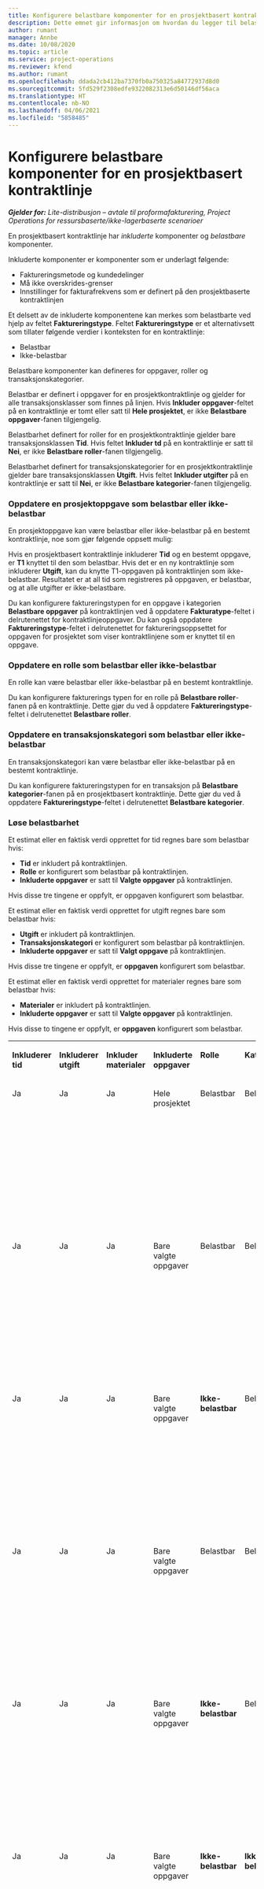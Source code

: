 ```yaml
---
title: Konfigurere belastbare komponenter for en prosjektbasert kontraktlinje
description: Dette emnet gir informasjon om hvordan du legger til belastbare komponenter i kontraktlinjer i Project Operations.
author: rumant
manager: Annbe
ms.date: 10/08/2020
ms.topic: article
ms.service: project-operations
ms.reviewer: kfend
ms.author: rumant
ms.openlocfilehash: ddada2cb412ba7370fb0a750325a84772937d8d0
ms.sourcegitcommit: 5fd529f2308edfe9322082313e6d50146df56aca
ms.translationtype: HT
ms.contentlocale: nb-NO
ms.lasthandoff: 04/06/2021
ms.locfileid: "5858485"
---
```

# <a name="configure-chargeable-components-of-a-project-based-contract-line"></a>Konfigurere belastbare komponenter for en prosjektbasert kontraktlinje

_**Gjelder for:** Lite-distribusjon – avtale til proformafakturering, Project Operations for ressursbaserte/ikke-lagerbaserte scenarioer_

En prosjektbasert kontraktlinje har *inkluderte* komponenter og *belastbare* komponenter.

Inkluderte komponenter er komponenter som er underlagt følgende:

  - Faktureringsmetode og kundedelinger
  - Må ikke overskrides-grenser 
  - Innstillinger for fakturafrekvens som er definert på den prosjektbaserte kontraktlinjen

Et delsett av de inkluderte komponentene kan merkes som belastbarte ved hjelp av feltet **Faktureringstype**. Feltet **Faktureringstype** er et alternativsett som tillater følgende verdier i konteksten for en kontraktlinje:

  - Belastbar
  - Ikke-belastbar

Belastbare komponenter kan defineres for oppgaver, roller og transaksjonskategorier.

Belastbar er definert i oppgaver for en prosjektkontraktlinje og gjelder for alle transaksjonsklasser som finnes på linjen. Hvis **Inkluder oppgaver**-feltet på en kontraktlinje er tomt eller satt til **Hele prosjektet**, er ikke **Belastbare oppgaver**-fanen tilgjengelig.

Belastbarhet definert for roller for en prosjektkontraktlinje gjelder bare transaksjonsklassen **Tid**. Hvis feltet **Inkluder td** på en kontraktlinje er satt til **Nei**, er ikke **Belastbare roller**-fanen tilgjengelig.

Belastbarhet definert for transaksjonskategorier for en prosjektkontraktlinje gjelder bare transaksjonsklassen **Utgift**. Hvis feltet **Inkluder utgifter** på en kontraktlinje er satt til **Nei**, er ikke **Belastbare kategorier**-fanen tilgjengelig.

### <a name="update-a-project-task-as-chargeable-or-non-chargeable"></a>Oppdatere en prosjektoppgave som belastbar eller ikke-belastbar

En prosjektoppgave kan være belastbar eller ikke-belastbar på en bestemt kontraktlinje, noe som gjør følgende oppsett mulig:

Hvis en prosjektbasert kontraktlinje inkluderer **Tid** og en bestemt oppgave, er **T1** knyttet til den som belastbar. Hvis det er en ny kontraktlinje som inkluderer **Utgift**, kan du knytte T1-oppgaven på kontraktlinjen som ikke-belastbar. Resultatet er at all tid som registreres på oppgaven, er belastbar, og at alle utgifter er ikke-belastbare.

Du kan konfigurere faktureringstypen for en oppgave i kategorien **Belastbare oppgaver** på kontraktlinjen ved å oppdatere **Fakturatype**-feltet i delrutenettet for kontraktlinjeoppgaver. Du kan også oppdatere **Faktureringstype**-feltet i delrutenettet for faktureringsoppsettet for oppgaven for prosjektet som viser kontraktlinjene som er knyttet til en oppgave.

### <a name="update-a-role-as-chargeable-or-non-chargeable"></a>Oppdatere en rolle som belastbar eller ikke-belastbar

En rolle kan være belastbar eller ikke-belastbar på en bestemt kontraktlinje.

Du kan konfigurere fakturerings typen for en rolle på **Belastbare roller**-fanen på en kontraktlinje. Dette gjør du ved å oppdatere **Faktureringstype**-feltet i delrutenettet **Belastbare roller**.

### <a name="update-a-transaction-category-as-chargeable-or-non-chargeable"></a>Oppdatere en transaksjonskategori som belastbar eller ikke-belastbar

En transaksjonskategori kan være belastbar eller ikke-belastbar på en bestemt kontraktlinje.

Du kan konfigurere faktureringstypen for en transaksjon på **Belastbare kategorier**-fanen på en prosjektbasert kontraktlinje. Dette gjør du ved å oppdatere **Faktureringstype**-feltet i delrutenettet **Belastbare kategorier**.

### <a name="resolve-chargeability"></a>Løse belastbarhet

Et estimat eller en faktisk verdi opprettet for tid regnes bare som belastbar hvis:

   - **Tid** er inkludert på kontraktlinjen.
   - **Rolle** er konfigurert som belastbar på kontraktlinjen.
   - **Inkluderte oppgaver** er satt til **Valgte oppgaver** på kontraktlinjen.
 
 Hvis disse tre tingene er oppfylt, er oppgaven konfigurert som belastbar. 

Et estimat eller en faktisk verdi opprettet for utgift regnes bare som belastbar hvis:

   - **Utgift** er inkludert på kontraktlinjen.
   - **Transaksjonskategori** er konfigurert som belastbar på kontraktlinjen.
   - **Inkluderte oppgaver** er satt til **Valgt oppgave** på kontraktlinjen.
  
 Hvis disse tre tingene er oppfylt, er **oppgaven** konfigurert som belastbar. 

Et estimat eller en faktisk verdi opprettet for materialer regnes bare som belastbar hvis:

   - **Materialer** er inkludert på kontraktlinjen.
   - **Inkluderte oppgaver** er satt til **Valgte oppgaver** på kontraktlinjen.

Hvis disse to tingene er oppfylt, er **oppgaven** konfigurert som belastbar. 

<table border="0" cellspacing="0" cellpadding="0">
    <tbody>
        <tr>
            <td width="70" valign="top">
                <p>
                    <strong>Inkluderer tid</strong>
                </p>
            </td>
            <td width="78" valign="top">
                <p>
                    <strong>Inkluderer utgift</strong>
                    <strong></strong>
                </p>
            </td>
            <td width="63" valign="top">
                <p>
                    <strong>Inkluder materialer</strong>
                    <strong></strong>
                </p>
            </td>
            <td width="75" valign="top">
                <p>
                    <strong>Inkluderte oppgaver</strong>
                    <strong></strong>
                </p>
            </td>
            <td width="65" valign="top">
                <p>
                    <strong>Rolle</strong>
                    <strong></strong>
                </p>
            </td>
            <td width="70" valign="top">
                <p>
                    <strong>Kategori</strong>
                    <strong></strong>
                </p>
            </td>
            <td width="65" valign="top">
                <p>
                    <strong>Oppgave</strong>
                    <strong></strong>
                </p>
            </td>
            <td width="350" valign="top">
                <p>
                    <strong>Innvirkning på belastbarhet</strong>
                </p>
            </td>
        </tr>
        <tr>
            <td width="70" valign="top">
                <p>
Ja </p>
            </td>
            <td width="78" valign="top">
                <p>
Ja </p>
            </td>
            <td width="63" valign="top">
                <p>
Ja </p>
            </td>
            <td width="75" valign="top">
                <p>
Hele prosjektet </p>
            </td>
            <td width="65" valign="top">
                <p>
Belastbar </p>
            </td>
            <td width="70" valign="top">
                <p>
Belastbar </p>
            </td>
            <td width="65" valign="top">
                <p>
Kan ikke angis </p>
            </td>
            <td width="350" valign="top">
                <p>
Fakturering på en faktisk tidsverdi: <strong>Belastbar</strong>
                </p>
                <p>
Faktureringstype for en faktisk utgiftsverdi: <strong>Belastbar</strong>
                </p>
                <p>
Faktureringstype for en faktisk materialeverdi: <strong>Belastbar</strong>
                </p>
            </td>
        </tr>
        <tr>
            <td width="70" valign="top">
                <p>
Ja </p>
            </td>
            <td width="78" valign="top">
                <p>
Ja </p>
            </td>
            <td width="63" valign="top">
                <p>
Ja </p>
            </td>
            <td width="75" valign="top">
                <p>
Bare valgte oppgaver </p>
            </td>
            <td width="65" valign="top">
                <p>
Belastbar </p>
            </td>
            <td width="70" valign="top">
                <p>
Belastbar </p>
            </td>
            <td width="65" valign="top">
                <p>
Belastbar </p>
            </td>
            <td width="350" valign="top">
                <p>
Fakturering på en faktisk tidsverdi: <strong>Belastbar</strong>
                </p>
                <p>
Faktureringstype for en faktisk utgiftsverdi: <strong>Belastbar</strong>
                </p>
                <p>
Faktureringstype for en faktisk materialeverdi: <strong>Belastbar</strong>
                </p>
            </td>
        </tr>
        <tr>
            <td width="70" valign="top">
                <p>
Ja </p>
            </td>
            <td width="78" valign="top">
                <p>
Ja </p>
            </td>
            <td width="63" valign="top">
                <p>
Ja </p>
            </td>
            <td width="75" valign="top">
                <p>
Bare valgte oppgaver </p>
            </td>
            <td width="65" valign="top">
                <p>
                    <strong>Ikke-belastbar</strong>
                </p>
            </td>
            <td width="70" valign="top">
                <p>
Belastbar </p>
            </td>
            <td width="65" valign="top">
                <p>
Belastbar </p>
            </td>
            <td width="350" valign="top">
                <p>
Fakturering på en faktisk tidsverdi: <strong>Ikke-belastbar</strong>
                </p>
                <p>
Faktureringstype for en faktisk utgiftsverdi: Belastbar </p>
                <p>
Faktureringstype for en faktisk materialeverdi: Belastbar </p>
            </td>
        </tr>
        <tr>
            <td width="70" valign="top">
                <p>
Ja </p>
            </td>
            <td width="78" valign="top">
                <p>
Ja </p>
            </td>
            <td width="63" valign="top">
                <p>
Ja </p>
            </td>
            <td width="75" valign="top">
                <p>
Bare valgte oppgaver </p>
            </td>
            <td width="65" valign="top">
                <p>
Belastbar </p>
            </td>
            <td width="70" valign="top">
                <p>
Belastbar </p>
            </td>
            <td width="65" valign="top">
                <p>
                    <strong>Ikke-belastbar</strong>
                </p>
            </td>
            <td width="350" valign="top">
                <p>
Fakturering på en faktisk tidsverdi: <strong>Ikke-belastbar</strong>
                </p>
                <p>
Faktureringstype for en faktisk utgiftsverdi: <strong>Ikke-belastbar</strong>
                </p>
                <p>
Faktureringstype for en faktisk materialeverdi: <strong>Ikke-belastbar</strong>
                </p>
            </td>
        </tr>
        <tr>
            <td width="70" valign="top">
                <p>
Ja </p>
            </td>
            <td width="78" valign="top">
                <p>
Ja </p>
            </td>
            <td width="63" valign="top">
                <p>
Ja </p>
            </td>
            <td width="75" valign="top">
                <p>
Bare valgte oppgaver </p>
            </td>
            <td width="65" valign="top">
                <p>
                    <strong>Ikke-belastbar</strong>
                </p>
            </td>
            <td width="70" valign="top">
                <p>
Belastbar </p>
            </td>
            <td width="65" valign="top">
                <p>
                    <strong>Ikke-belastbar</strong>
                </p>
            </td>
            <td width="350" valign="top">
                <p>
Fakturering på en faktisk tidsverdi: <strong>Ikke-belastbar</strong>
                </p>
                <p>
Faktureringstype for en faktisk utgiftsverdi: <strong>Ikke-belastbar</strong>
                </p>
                <p>
Faktureringstype for en faktisk materialeverdi: <strong>Ikke-belastbar</strong>
                </p>
            </td>
        </tr>
        <tr>
            <td width="70" valign="top">
                <p>
Ja </p>
            </td>
            <td width="78" valign="top">
                <p>
Ja </p>
            </td>
            <td width="63" valign="top">
                <p>
Ja </p>
            </td>
            <td width="75" valign="top">
                <p>
Bare valgte oppgaver </p>
            </td>
            <td width="65" valign="top">
                <p>
                    <strong>Ikke-belastbar</strong>
                </p>
            </td>
            <td width="70" valign="top">
                <p>
                    <strong>Ikke-belastbar</strong>
                </p>
            </td>
            <td width="65" valign="top">
                <p>
Belastbar </p>
            </td>
            <td width="350" valign="top">
                <p>
Fakturering på en faktisk tidsverdi: <strong>Ikke-belastbar</strong>
                </p>
                <p>
Faktureringstype for en faktisk utgiftsverdi: <strong>Ikke-belastbar</strong>
                </p>
                <p>
Faktureringstype for en faktisk materialeverdi: Belastbar </p>
            </td>
        </tr>
        <tr>
            <td width="70" valign="top">
                <p>
                    <strong>No</strong>
                </p>
            </td>
            <td width="78" valign="top">
                <p>
Ja </p>
            </td>
            <td width="63" valign="top">
                <p>
Ja </p>
            </td>
            <td width="75" valign="top">
                <p>
Hele prosjektet </p>
            </td>
            <td width="65" valign="top">
                <p>
Kan ikke angis </p>
            </td>
            <td width="70" valign="top">
                <p>
                    <strong>Belastbar</strong>
                </p>
            </td>
            <td width="65" valign="top">
                <p>
Kan ikke angis </p>
            </td>
            <td width="350" valign="top">
                <p>
Fakturering på en faktisk tidsverdi: <strong>Ikke tilgjengelig</strong>
                </p>
                <p>
Faktureringstype for en faktisk utgiftsverdi: Belastbar </p>
                <p>
Faktureringstype for en faktisk materialeverdi: Belastbar </p>
            </td>
        </tr>
        <tr>
            <td width="70" valign="top">
                <p>
                    <strong>No</strong>
                </p>
            </td>
            <td width="78" valign="top">
                <p>
Ja </p>
            </td>
            <td width="63" valign="top">
                <p>
Ja </p>
            </td>
            <td width="75" valign="top">
                <p>
Hele prosjektet </p>
            </td>
            <td width="65" valign="top">
                <p>
Kan ikke angis </p>
            </td>
            <td width="70" valign="top">
                <p>
                    <strong>Ikke-belastbar</strong>
                </p>
            </td>
            <td width="65" valign="top">
                <p>
Kan ikke angis </p>
            </td>
            <td width="350" valign="top">
                <p>
Fakturering på en faktisk tidsverdi: <strong>Ikke tilgjengelig</strong>
                </p>
                <p>
Faktureringstype for en faktisk utgiftsverdi: <strong>Ikke-belastbar</strong>
                </p>
                <p>
Faktureringstype for en faktisk materialeverdi: Belastbar </p>
            </td>
        </tr>
        <tr>
            <td width="70" valign="top">
                <p>
Ja </p>
            </td>
            <td width="78" valign="top">
                <p>
                    <strong>No</strong>
                </p>
            </td>
            <td width="63" valign="top">
                <p>
Ja </p>
            </td>
            <td width="75" valign="top">
                <p>
Hele prosjektet </p>
            </td>
            <td width="65" valign="top">
                <p>
Belastbar </p>
            </td>
            <td width="70" valign="top">
                <p>
Kan ikke angis </p>
            </td>
            <td width="65" valign="top">
                <p>
Kan ikke angis </p>
            </td>
            <td width="350" valign="top">
                <p>
Fakturering på en faktisk tidsverdi: Belastbar </p>
                <p>
Faktureringstype for en faktisk utgiftsverdi:<strong> Ikke tilgjengelig</strong>
                </p>
                <p>
Faktureringstype for en faktisk materialeverdi: Belastbar </p>
            </td>
        </tr>
        <tr>
            <td width="70" valign="top">
                <p>
Ja </p>
            </td>
            <td width="78" valign="top">
                <p>
                    <strong>No</strong>
                </p>
            </td>
            <td width="63" valign="top">
                <p>
Ja </p>
            </td>
            <td width="75" valign="top">
                <p>
Hele prosjektet </p>
            </td>
            <td width="65" valign="top">
                <p>
                    <strong>Ikke-belastbar</strong>
                </p>
            </td>
            <td width="70" valign="top">
                <p>
Kan ikke angis </p>
            </td>
            <td width="65" valign="top">
                <p>
Kan ikke angis </p>
            </td>
            <td width="350" valign="top">
                <p>
Fakturering på en faktisk tidsverdi: <strong>Ikke-belastbar </strong>
                </p>
                <p>
Faktureringstype for en faktisk utgiftsverdi:<strong> Ikke tilgjengelig</strong>
                </p>
                <p>
Faktureringstype for en faktisk materialeverdi: Belastbar </p>
            </td>
        </tr>
        <tr>
            <td width="70" valign="top">
                <p>
Ja </p>
            </td>
            <td width="78" valign="top">
                <p>
Ja </p>
            </td>
            <td width="63" valign="top">
                <p>
                    <strong>No</strong>
                </p>
            </td>
            <td width="75" valign="top">
                <p>
Hele prosjektet </p>
            </td>
            <td width="65" valign="top">
                <p>
Belastbar </p>
            </td>
            <td width="70" valign="top">
                <p>
Belastbar </p>
            </td>
            <td width="65" valign="top">
                <p>
Kan ikke angis </p>
            </td>
            <td width="350" valign="top">
                <p>
Fakturering på en faktisk tidsverdi: Belastbar </p>
                <p>
Faktureringstype for en faktisk utgiftsverdi: Belastbar </p>
                <p>
Faktureringstype for en faktisk materialeverdi: <strong>Ikke tilgjengelig</strong>
                </p>
            </td>
        </tr>
        <tr>
            <td width="70" valign="top">
                <p>
Ja </p>
            </td>
            <td width="78" valign="top">
                <p>
Ja </p>
            </td>
            <td width="63" valign="top">
                <p>
                    <strong>No</strong>
                </p>
            </td>
            <td width="75" valign="top">
                <p>
Hele prosjektet </p>
            </td>
            <td width="65" valign="top">
                <p>
                    <strong>Ikke-belastbar</strong>
                </p>
            </td>
            <td width="70" valign="top">
                <p>
                    <strong>Ikke-belastbar</strong>
                </p>
            </td>
            <td width="65" valign="top">
                <p>
Kan ikke angis </p>
            </td>
            <td width="350" valign="top">
                <p>
Fakturering på en faktisk tidsverdi: <strong>Ikke-belastbar </strong>
                </p>
                <p>
Faktureringstype for en faktisk utgiftsverdi:<strong> Ikke-belastbar </strong>
                </p>
                <p>
Faktureringstype for en faktisk materialeverdi:<strong> Ikke tilgjengelig</strong>
                </p>
            </td>
        </tr>
    </tbody>
</table>





[!INCLUDE[footer-include](../../includes/footer-banner.md)]

